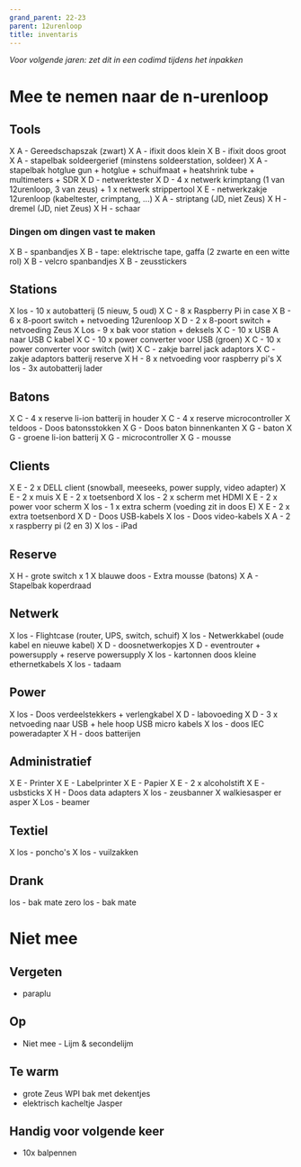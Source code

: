 ```yaml
---
grand_parent: 22-23
parent: 12urenloop
title: inventaris
---
```


*Voor volgende jaren: zet dit in een codimd tijdens het inpakken*

# Mee te nemen naar de n-urenloop

## Tools

X A - Gereedschapszak (zwart)
X A - ifixit doos klein
X B - ifixit doos groot
X A - stapelbak soldeergerief (minstens soldeerstation, soldeer)
X A - stapelbak hotglue gun + hotglue + schuifmaat + heatshrink tube + multimeters + SDR
X D - netwerktester
X D - 4 x netwerk krimptang (1 van 12urenloop, 3 van zeus) + 1 x netwerk strippertool 
X E - netwerkzakje 12urenloop (kabeltester, crimptang, ...)
X A - striptang (JD, niet Zeus)
X H - dremel (JD, niet Zeus)
X H - schaar

### Dingen om dingen vast te maken

X B - spanbandjes
X B - tape: elektrische tape, gaffa (2 zwarte en een witte rol)
X B - velcro spanbandjes
X B - zeusstickers

## Stations

X los - 10 x autobatterij (5 nieuw, 5 oud)
X C - 8 x Raspberry Pi in case
X B - 6 x 8-poort switch + netvoeding 12urenloop
X D - 2 x 8-poort switch + netvoeding Zeus
X Los - 9 x bak voor station + deksels
X C - 10 x USB A naar USB C kabel
X C - 10 x power converter voor USB (groen)
X C - 10 x power converter voor switch (wit)
X C - zakje barrel jack adaptors
X C - zakje adaptors batterij reserve
X H - 8 x netvoeding voor raspberry pi's
X los - 3x autobatterij lader

## Batons

X C - 4 x reserve li-ion batterij in houder
X C - 4 x reserve microcontroller
X teldoos - Doos batonsstokken
X G - Doos baton binnenkanten
X G - baton
X G - groene li-ion batterij
X G - microcontroller
X G - mousse


## Clients

X E - 2 x DELL client (snowball, meeseeks, power supply, video adapter)
X E - 2 x muis
X E - 2 x toetsenbord
X los - 2 x scherm met HDMI 
X E - 2 x power voor scherm
X los - 1 x extra scherm (voeding zit in doos E)
X E - 2 x extra toetsenbord
X D - Doos USB-kabels
X los - Doos video-kabels
X A - 2 x raspberry pi (2 en 3)
X los - iPad

## Reserve


X H - grote switch x 1
X blauwe doos - Extra mousse (batons)
X A - Stapelbak koperdraad

## Netwerk

X los - Flightcase (router, UPS, switch, schuif)
X los - Netwerkkabel (oude kabel en nieuwe kabel)
X D - doosnetwerkopjes
X D - eventrouter + powersupply + reserve powersupply
X los - kartonnen doos kleine ethernetkabels
X los - tadaam

## Power

X los - Doos verdeelstekkers + verlengkabel
X D - labovoeding
X D - 3 x netvoeding naar USB + hele hoop USB micro kabels
X los - doos IEC poweradapter
X H - doos batterijen

## Administratief

X E - Printer
X E - Labelprinter
X E - Papier
X E - 2 x alcoholstift
X E - usbsticks
X H - Doos data adapters
X los - zeusbanner
X walkiesasper er asper
X Los - beamer

## Textiel

X los - poncho's
X los - vuilzakken

## Drank

los - bak mate zero
los - bak mate

# Niet mee

## Vergeten

- paraplu

## Op

- Niet mee - Lijm & secondelijm

## Te warm

- grote Zeus WPI bak met dekentjes
- elektrisch kacheltje Jasper

## Handig voor volgende keer

- 10x balpennen

